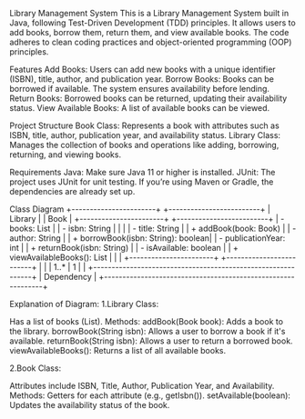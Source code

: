 Library Management System
This is a Library Management System built in Java, following Test-Driven Development (TDD) principles. It allows users to add books, borrow them, return them, and view available books. The code adheres to clean coding practices and object-oriented programming (OOP) principles.

Features
Add Books: Users can add new books with a unique identifier (ISBN), title, author, and publication year.
Borrow Books: Books can be borrowed if available. The system ensures availability before lending.
Return Books: Borrowed books can be returned, updating their availability status.
View Available Books: A list of available books can be viewed.

Project Structure
Book Class: Represents a book with attributes such as ISBN, title, author, publication year, and availability status.
Library Class: Manages the collection of books and operations like adding, borrowing, returning, and viewing books.

Requirements
Java: Make sure Java 11 or higher is installed.
JUnit: The project uses JUnit for unit testing. If you’re using Maven or Gradle, the dependencies are already set up.


Class Diagram
+-----------------------+             +-------------------------+
|        Library         |             |         Book            |
+-----------------------+             +-------------------------+
| - books: List<Book>    |             | - isbn: String          |
|                       |             | - title: String         |
| + addBook(book: Book)  |             | - author: String        |
| + borrowBook(isbn: String): boolean|  | - publicationYear: int  |
| + returnBook(isbn: String)          | | - isAvailable: boolean |
| + viewAvailableBooks(): List<Book>  | |                         |
+-----------------------+             +-------------------------+
            |                                       |
            | 1..*                                  | 1
            |                                       |
+-------------------------------------------------------------+
|                            Dependency                       |
+-------------------------------------------------------------+


Explanation of Diagram:
1.Library Class:

Has a list of books (List<Book>).
Methods:
addBook(Book book): Adds a book to the library.
borrowBook(String isbn): Allows a user to borrow a book if it's available.
returnBook(String isbn): Allows a user to return a borrowed book.
viewAvailableBooks(): Returns a list of all available books.

2.Book Class:

Attributes include ISBN, Title, Author, Publication Year, and Availability.
Methods:
Getters for each attribute (e.g., getIsbn()).
setAvailable(boolean): Updates the availability status of the book.
